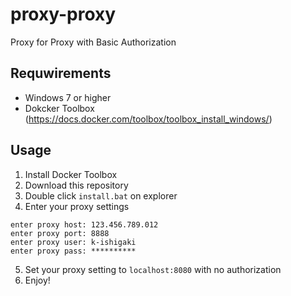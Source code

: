 # proxy-proxy
Proxy for Proxy with Basic Authorization

## Requwirements
- Windows 7 or higher
- Dokcker Toolbox (https://docs.docker.com/toolbox/toolbox_install_windows/)

## Usage
1. Install Docker Toolbox
2. Download this repository
3. Double click `install.bat` on explorer 
4. Enter your proxy settings

  ```
  enter proxy host: 123.456.789.012
  enter proxy port: 8888
  enter proxy user: k-ishigaki
  enter proxy pass: **********
  ```
  
5. Set your proxy setting to `localhost:8080` with no authorization
6. Enjoy!
